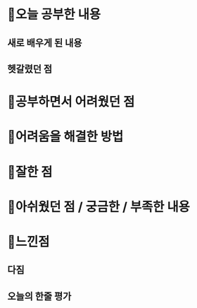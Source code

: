 # 🔮오늘 공부한 내용

## 새로 배우게 된 내용

## 헷갈렸던 점

# 🔮공부하면서 어려웠던 점

# 🔮어려움을 해결한 방법

# 🔮잘한 점

# 🔮아쉬웠던 점 / 궁금한 / 부족한 내용

# 🔮느낀점

## 다짐

## 오늘의 한줄 평가